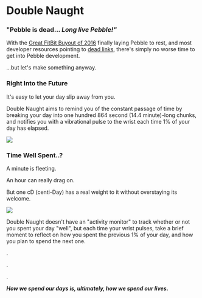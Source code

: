 # Double Naught
<h3> "Pebble is dead... <i>Long live Pebble!" </h3> </i>

With the <a href="https://www.wired.com/2016/12/the-inside-story-behind-pebbles-demise/">Great FitBit Buyout of 2016</a> finally laying Pebble to rest, and most developer resources pointing to <a href="http://developer.pebble.com/tutorials/">dead links</a>, there's simply no worse time to get into Pebble development.

...but let's make something anyway.

<h3>Right Into the Future</h3>
It's easy to let your day slip away from you.

Double Naught aims to remind you of the constant passage of time by breaking your day into one hundred 864 second (14.4 minute)-long chunks, and notifies you with a vibrational pulse to the wrist each time 1% of your day has elapsed.

<img src="onwrist.png"></img>

<h3>Time Well Spent..?</h3>

A minute is fleeting.

An hour can really drag on.

But one cD (centi-Day) has a real weight to it without overstaying its welcome.

<img src="res/watchfrontemu.png"></img>

Double Naught doesn't have an "activity monitor" to track whether or not you spent your day "well", but each time your wrist pulses, take a brief moment to reflect on how you spent the previous 1% of your day, and how you plan to spend the next one.

.

.

.

<b><i>How we spend our days is, ultimately, how we spend our lives.<b></i>
